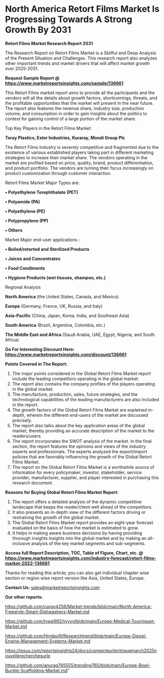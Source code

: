 # North America Retort Films Market Is Progressing Towards A Strong Growth By 2031

<strong>Retort Films Market Research Report 2031</strong>

The Research Report on Retort Films Market is a Skillful and Deep Analysis of the Present Situation and Challenges. This research report also analyzes other important trends and market drivers that will affect market growth over 2025-2031.

<strong>Request Sample Report @ <a href=https://www.marketreportsinsights.com/sample/136661>https://www.marketreportsinsights.com/sample/136661</a></strong>

This Retort Films market report aims to provide all the participants and the vendors will all the details about growth factors, shortcomings, threats, and the profitable opportunities that the market will present in the near future. The report also features the revenue share, industry size, production volume, and consumption in order to gain insights about the politics to contest for gaining control of a large portion of the market share.

Top Key Players in the Retort Films Market:

<strong>Toray Plastics, Ester Industries, Kuraray, Mondi Group Plc</strong>

The Retort Films Industry is severely competitive and fragmented due to the existence of various established players taking part in different marketing strategies to increase their market share. The vendors operating in the market are profiled based on price, quality, brand, product differentiation, and product portfolio. The vendors are turning their focus increasingly on product customization through customer interaction.

Retort Films Market Major Types are:

<strong>• Polyethylene Terephthalate (PET)

• Polyamide (PA)

• Polyethylene (PE)

• Polypropylene (PP)

• Others</strong>

Market Major end-user applications :

<strong>• Boiled/retorted and Sterilized Products

• Juices and Concentrates

• Food Condiments

• Hygiene Products (wet tissues, shampoo, etc.)</strong>

Regional Analysis

</u><strong><b>North America</b></strong> (the United States, Canada, and Mexico)

<strong><b>Europe </b></strong>(Germany, France, UK, Russia, and Italy)

<strong><b>Asia-Pacific</b></strong> (China, Japan, Korea, India, and Southeast Asia)

<strong><b>South America</b></strong> (Brazil, Argentina, Colombia, etc.)

<strong><b>The Middle East and Africa</b></strong> (Saudi Arabia, UAE, Egypt, Nigeria, and South Africa)

<strong>Go For Interesting Discount Here: <a href=https://www.marketreportsinsights.com/discount/136661>https://www.marketreportsinsights.com/discount/136661</a></strong>

<strong>Points Covered in The Report:</strong>
<ol>
  <li>The major points considered in the Global Retort Films Market report include the leading competitors operating in the global market.</li>
  <li>The report also contains the company profiles of the players operating in the global market.</li>
  <li>The manufacture, production, sales, future strategies, and the technological capabilities of the leading manufacturers are also included in the report.</li>
  <li>The growth factors of the Global Retort Films Market are explained in-depth, wherein the different end-users of the market are discussed precisely.</li>
  <li>The report also talks about the key application areas of the global market, thereby providing an accurate description of the market to the readers/users.</li>
  <li>The report incorporates the SWOT analysis of the market. In the final section, the report features the opinions and views of the industry experts and professionals. The experts analyzed the export/import policies that are favorably influencing the growth of the Global Retort Films Market.</li>
  <li>The report on the Global Retort Films Market is a worthwhile source of information for every policymaker, investor, stakeholder, service provider, manufacturer, supplier, and player interested in purchasing this research document.</li>
</ol>
<strong>Reasons for Buying Global Retort Films Market Report:</strong>

<ol>
  <li>The report offers a detailed analysis of the dynamic competitive landscape that keeps the reader/client well ahead of the competitors.</li>
  <li>It also presents an in-depth view of the different factors driving or restraining the growth of the global market.</li>
  <li>The Global Retort Films Market report provides an eight-year forecast evaluated on the basis of how the market is estimated to grow.</li>
  <li>It helps in making aware business decisions by having providing thorough insights insights into the global market and by making an all-inclusive analysis of the key market segments and sub-segments.</li>
</ol>
<strong>Access full Report Description, TOC, Table of Figure, Chart, etc. @ <a href=https://www.marketreportsinsights.com/industry-forecast/retort-films-market-2022-136661>https://www.marketreportsinsights.com/industry-forecast/retort-films-market-2022-136661</a></strong>


Thanks for reading this article; you can also get individual chapter wise section or region wise report version like Asia, United States, Europe.

<strong>Contact Us:</strong>
sales@marketreportsinsights.com

<strong>Our other reports:</strong>

<a href=https://github.com/cargo4256/Market-trends/blob/main/North-America-Freestyle-Smart-Dishwashers-Market.md>https://github.com/cargo4256/Market-trends/blob/main/North-America-Freestyle-Smart-Dishwashers-Market.md</a>

<a href=https://github.com/tyagi992/tyyyy/blob/main/Europe-Medical-Tourniquet-Market.md>https://github.com/tyagi992/tyyyy/blob/main/Europe-Medical-Tourniquet-Market.md</a>

<a href=https://github.com/Hindavi9/Researchtrend/blob/main/Europe-Diesel-Engine-Management-Systems-Market.md>https://github.com/Hindavi9/Researchtrend/blob/main/Europe-Diesel-Engine-Management-Systems-Market.md</a>

<a href=https://issuu.com/reportsinsights24/docs/connecteurlectriquemarch2025nouvellerecherchesurle>https://issuu.com/reportsinsights24/docs/connecteurlectriquemarch2025nouvellerecherchesurle</a>

<a href=https://github.com/anurag765555/trending765/blob/main/Europe-Bowl-Buckle-Scaffolding-Market.md>https://github.com/anurag765555/trending765/blob/main/Europe-Bowl-Buckle-Scaffolding-Market.md</a>"
